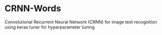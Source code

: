 # CRNN-Words
 Convolutional Recurrent Neural Network (CRNN) for image text recognition using keras tuner for hyperparameter tuning
